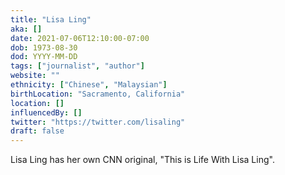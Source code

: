 ```yaml
---
title: "Lisa Ling"
aka: []
date: 2021-07-06T12:10:00-07:00
dob: 1973-08-30
dod: YYYY-MM-DD
tags: ["journalist", "author"]
website: ""
ethnicity: ["Chinese", "Malaysian"]
birthLocation: "Sacramento, California"
location: []
influencedBy: []
twitter: "https://twitter.com/lisaling"
draft: false
---
```


Lisa Ling has her own CNN original, "This is Life With Lisa Ling".
